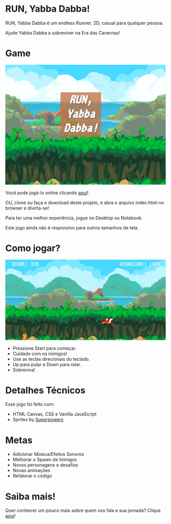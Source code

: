 # RUN, Yabba Dabba!
RUN, Yabba Dabba é um endless Runner, 2D, casual para qualquer pessoa. 

Ajude Yabba Dabba a sobreviver na Era das Cavernas! 

# Game 
![](images/startGameimg.png)

Você pode jogá-lo online clicando [aqui](http://tiny.cc/8hc9kz "aqui")!

OU, clone ou faça o download deste projeto, e abra o arquivo index.html no browser e divirta-se!

Para ter uma melhor experiência, jogue no Desktop ou Notebook. 

Este jogo ainda não é responsivo para outros tamanhos de tela. 

# Como jogar?

![](images/gameplay.png)
- Pressione Start para começar. 
- Cuidado com os inimigos! 
- Use as teclas direcionais do teclado.  
- Up para pular e Down para rolar.
- Sobreviva!

# Detalhes Técnicos
Esse jogo foi feito com:
- HTML Canvas, CSS e Vanilla JavaScript
- Sprites by [Superpowers](https://github.com/sparklinlabs/superpowers-asset-packs/tree/master/prehistoric-platformer "Superpowers") 

# Metas 
- Adicionar Música/Efeitos Sonoros
- Melhorar o Spawn de Inimigos 
- Novos personagens e desafios
- Novas animações
- Refatorar o código

# Saiba mais!
Quer conhecer um pouco mais sobre quem vos fala e sua jornada? Clique [aqui](http://tiny.cc/2fc9kz "aqui")!
